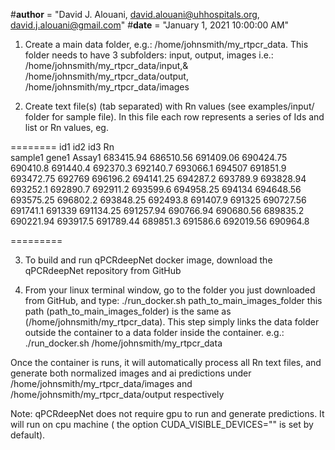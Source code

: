 #__author__ = "David J. Alouani, david.alouani@uhhospitals.org, david.j.alouani@gmail.com"
#__date__ = "January 1, 2021 10:00:00 AM"

1) Create a main data folder, e.g.: /home/johnsmith/my_rtpcr_data. This folder needs to have 3 subfolders: input, output, images i.e.: /home/johnsmith/my_rtpcr_data/input,& /home/johnsmith/my_rtpcr_data/output, /home/johnsmith/my_rtpcr_data/images

2) Create text file(s) (tab separated) with Rn values (see examples/input/ folder for sample file). In this file each row represents a series of Ids and list or Rn values, eg.

========
id1     id2     id3     Rn                                                                                                                                                                                                                                                                                                                                   
sample1 gene1   Assay1  683415.94       686510.56       691409.06       690424.75       690410.8        691440.4        692370.3        692140.7        693066.1        694507  691851.9        693472.75       692769  696196.2        694141.25       694287.2        693789.9        693828.94       693252.1        692890.7        692911.2        693599.6        694958.25       694134  694648.56       693575.25       696802.2        693848.25       692493.8        691407.9        691325  690727.56       691741.1        691339  691134.25       691257.94       690766.94       690680.56       689835.2        690221.94       693917.5        691789.44       689851.3        691586.6        692019.56       690964.8

=========

3) To build and run qPCRdeepNet docker image, download the qPCRdeepNet repository from GitHub

4) From your linux terminal window, go to the folder you just downloaded from GitHub, and type: ./run_docker.sh path_to_main_images_folder this path (path_to_main_images_folder) is the same as (/home/johnsmith/my_rtpcr_data). This step simply links the data folder outside the container to a data folder inside the container. e.g.: ./run_docker.sh /home/johnsmith/my_rtpcr_data

Once the container is runs, it will automatically process all Rn text files, and generate both normalized images and ai predictions under /home/johnsmith/my_rtpcr_data/images and /home/johnsmith/my_rtpcr_data/output respectively

Note: qPCRdeepNet does not require gpu to run and generate predictions. It will run on cpu machine ( the option CUDA_VISIBLE_DEVICES="" is set by default).
